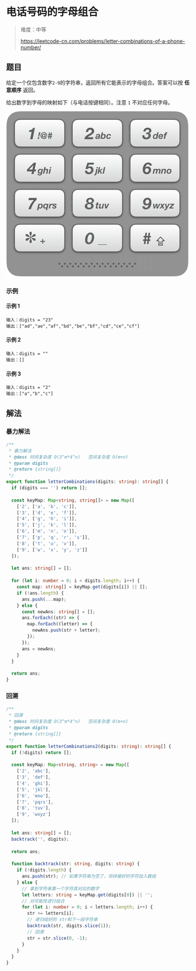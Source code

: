 # 电话号码的字母组合

> 难度：中等
>
> https://leetcode-cn.com/problems/letter-combinations-of-a-phone-number/

## 题目

给定一个仅包含数字`2-9`的字符串，返回所有它能表示的字母组合。答案可以按 **任意顺序** 返回。

给出数字到字母的映射如下（与电话按键相同）。注意 `1` 不对应任何字母。

![telephone-keypad](../../assets/images/problemset/telephone-keypad.png)

### 示例

#### 示例 1

```
输入：digits = "23"
输出：["ad","ae","af","bd","be","bf","cd","ce","cf"]
```

#### 示例 2

```
输入：digits = ""
输出：[]
```

#### 示例 3

```
输入：digits = "2"
输出：["a","b","c"]
```

## 解法

### 暴力解法

```typescript
/**
 * 暴力解法
 * @desc 时间复杂度 O(3^m*4^n)   空间复杂度 O(m+n)
 * @param digits
 * @return {string[]}
 */
export function letterCombinations(digits: string): string[] {
  if (digits === '') return [];

  const keyMap: Map<string, string[]> = new Map([
    ['2', ['a', 'b', 'c']],
    ['3', ['d', 'e', 'f']],
    ['4', ['g', 'h', 'i']],
    ['5', ['j', 'k', 'l']],
    ['6', ['m', 'n', 'o']],
    ['7', ['p', 'q', 'r', 's']],
    ['8', ['t', 'u', 'v']],
    ['9', ['w', 'x', 'y', 'z']]
  ]);

  let ans: string[] = [];

  for (let i: number = 0; i < digits.length; i++) {
    const map: string[] = keyMap.get(digits[i]) || [];
    if (!ans.length) {
      ans.push(...map);
    } else {
      const newAns: string[] = [];
      ans.forEach((str) => {
        map.forEach((letter) => {
          newAns.push(str + letter);
        });
      });
      ans = newAns;
    }
  }

  return ans;
}
```

### 回溯

```typescript
/**
 * 回溯
 * @desc 时间复杂度 O(3^m*4^n)   空间复杂度 O(m+n)
 * @param digits
 * @return {string[]}
 */
export function letterCombinations2(digits: string): string[] {
  if (!digits) return [];

  const keyMap: Map<string, string> = new Map([
    ['2', 'abc'],
    ['3', 'def'],
    ['4', 'ghi'],
    ['5', 'jkl'],
    ['6', 'mno'],
    ['7', 'pqrs'],
    ['8', 'tuv'],
    ['9', 'wxyz']
  ]);

  let ans: string[] = [];
  backtrack('', digits);

  return ans;

  function backtrack(str: string, digits: string) {
    if (!digits.length) {
      ans.push(str); // 如果字符串为空了，将拼接好的字符加入数组
    } else {
      // 拿到字符串第一个字符其对应的数字
      let letters: string = keyMap.get(digits[0]) || '';
      // 对可能性进行组合
      for (let i: number = 0; i < letters.length; i++) {
        str += letters[i];
        // 递归组好的 str和下一段字符串
        backtrack(str, digits.slice(1));
        // 回溯
        str = str.slice(0, -1);
      }
    }
  }
}
```
